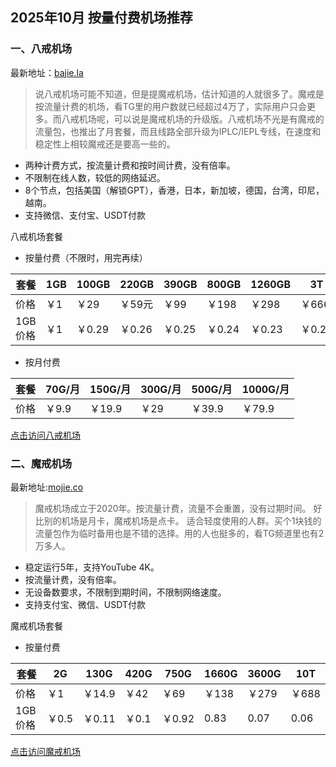## 2025年10月 按量付费机场推荐

### 一、八戒机场

最新地址：[bajie.la](https://bajie.la/register?aff=OpjHo2xr)

> 说八戒机场可能不知道，但是提魔戒机场，估计知道的人就很多了。魔戒是按流量计费的机场，看TG里的用户数就已经超过4万了，实际用户只会更多。而八戒机场呢，可以说是魔戒机场的升级版。八戒机场不光是有魔戒的流量包，也推出了月套餐，而且线路全部升级为IPLC/IEPL专线，在速度和稳定性上相较魔戒还是要高一些的。

- 两种计费方式，按流量计费和按时间计费，没有倍率。
- 不限制在线人数，较低的网络延迟。
- 8个节点，包括美国（解锁GPT），香港，日本，新加坡，德国，台湾，印尼，越南。
- 支持微信、支付宝、USDT付款

八戒机场套餐

- 按量付费（不限时，用完再续）

| 套餐    | 1GB  | 100GB  | 220GB  | 390GB  | 800GB  | 1260GB | 3T     |
| ------- | ---- | ------ | ------ | ------ | ------ | ------ | ------ |
| 价格    | ￥1  | ￥29   | ￥59元 | ￥99   | ￥198  | ￥298  | ￥666  |
| 1GB价格 | ￥1  | ￥0.29 | ￥0.26 | ￥0.25 | ￥0.24 | ￥0.23 | ￥0.21 |

- 按月付费

| 套餐 | 70G/月 | 150G/月 | 300G/月 | 500G/月 | 1000G/月 |
| ---- | ------ | ------- | ------- | ------- | -------- |
| 价格 | ￥9.9  | ￥19.9  | ￥29    | ￥39.9  | ￥79.9   |

[点击访问八戒机场](https://bajie.la/register?aff=OpjHo2xr)

### 二、魔戒机场

最新地址:[mojie.co](https://mojie.co/register?aff=1VlZXWVA)

> 魔戒机场成立于2020年。按流量计费，流量不会重置，没有过期时间。
> 好比别的机场是月卡，魔戒机场是点卡。
> 适合轻度使用的人群。买个1块钱的流量包作为临时备用也是不错的选择。用的人也挺多的，看TG频道里也有2万多人。

- 稳定运行5年，支持YouTube 4K。
- 按流量计费，没有倍率。
- 无设备数要求，不限制到期时间，不限制网络速度。
- 支持支付宝、微信、USDT付款

魔戒机场套餐

- 按量付费

| 套餐    | 2G    | 130G   | 420G  | 750G   | 1660G | 3600G | 10T   |
| ------- | ----- | ------ | ----- | ------ | ----- | ----- | ----- |
| 价格    | ￥1   | ￥14.9 | ￥42  | ￥69   | ￥138 | ￥279 | ￥688 |
| 1GB价格 | ￥0.5 | ￥0.11 | ￥0.1 | ￥0.92 | 0.83  | 0.07  | 0.06  |

[点击访问魔戒机场](https://mojie.co/register?aff=1VlZXWVA)
